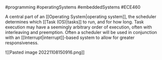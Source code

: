 #programming #operatingSystems #embeddedSystems #ECE460 

A central part of an [[Operating System|operating system]], the scheduler determines which [[Task (OS)|tasks]] to run, and for how long. Task execution may have a seemingly arbitrary order of execution, often with interleaving and preemption. Often a scheduler will be used in conjunction with an [[Interrupt|interrupt]]-based system to allow for greater responsiveness.

![[Pasted image 20221108150916.png]]